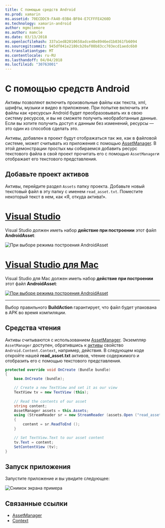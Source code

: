 ```yaml
---
title: С помощью средств Android
ms.prod: xamarin
ms.assetid: 70ECDDC9-FA40-03B4-BF04-E7CFFFE4260D
ms.technology: xamarin-android
author: mgmclemore
ms.author: mamcle
ms.date: 03/13/2018
ms.openlocfilehash: 337a1ed82010658adce40e8946ed1b0361fb6094
ms.sourcegitcommit: 945df041e2180cb20af08b83cc703ecd1aedc6b0
ms.translationtype: MT
ms.contentlocale: ru-RU
ms.lasthandoff: 04/04/2018
ms.locfileid: "30763001"
---
```

# <a name="using-android-assets"></a>С помощью средств Android

_Активы_ позволяют включить произвольные файлы как текста, xml, шрифты, музыки и видео в приложение. При попытке включить эти файлы как «ресурсы» Android будет преобразовывать их в свою систему ресурсов, и вы не сможете получить необработанные данные. Если вы хотите получить доступ к данным без изменений, ресурсы — это один из способов сделать это.

Активы, добавлен в проект будут отображаться так же, как в файловой системе, может считывать из приложения с помощью [AssetManager](https://developer.xamarin.com/api/type/Android.Content.Res.AssetManager/).
В этой демонстрации простых мы собираемся добавить ресурс текстового файла в свой проект прочитать его с помощью `AssetManager`и отображает его текстового представления.


## <a name="add-asset-to-project"></a>Добавьте проект активов

Активы, перейдите раздел `Assets` папку проекта. Добавьте новый текстовый файл в эту папку с именем `read_asset.txt`. Поместите некоторый текст в нем, как «Я, откуда актива!».

# <a name="visual-studiotabvswin"></a>[Visual Studio](#tab/vswin)

Visual Studio должен иметь набор **действие при построении** этот файл **AndroidAsset**:

![При выборе режима построения AndroidAsset](android-assets-images/asset-properties-vs.png) 

# <a name="visual-studio-for-mactabvsmac"></a>[Visual Studio для Mac](#tab/vsmac)

Visual Studio для Mac должен иметь набор **действие при построении** этот файл **AndroidAsset**:

[![При выборе режима построения AndroidAsset](android-assets-images/asset-properties-xs-sml.png)](android-assets-images/asset-properties-xs.png#lightbox)

-----

Выбор правильного **BuildAction** гарантирует, что файл будет упакована в APK во время компиляции.


## <a name="reading-assets"></a>Средства чтения

Активы считываются с использованием [AssetManager](https://developer.xamarin.com/api/type/Android.Content.Res.AssetManager/). Экземпляр `AssetManager` доступен, обратившись к [активы](https://developer.xamarin.com/api/property/Android.Content.Context.Assets/) свойство `Android.Content.Context`, например, действия.
В следующем коде откройте нашей **read_asset.txt** активов, чтение содержимого и отобразить его с помощью текстового представления.

```csharp
protected override void OnCreate (Bundle bundle)
{
    base.OnCreate (bundle);

    // Create a new TextView and set it as our view
    TextView tv = new TextView (this);
    
    // Read the contents of our asset
    string content;
    AssetManager assets = this.Assets;
    using (StreamReader sr = new StreamReader (assets.Open ("read_asset.txt")))
    {
        content = sr.ReadToEnd ();
    }

    // Set TextView.Text to our asset content
    tv.Text = content;
    SetContentView (tv);
}
```


## <a name="running-the-application"></a>Запуск приложения

Запустите приложение и вы увидите следующее:

![Снимок экрана примера](android-assets-images/screenshot.png)


## <a name="related-links"></a>Связанные ссылки

- [AssetManager](https://developer.xamarin.com/api/type/Android.Content.Res.AssetManager/)
- [Context](https://developer.xamarin.com/api/type/Android.Content.Context/)
